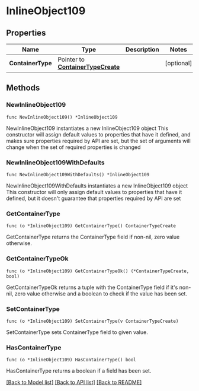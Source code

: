 # InlineObject109

## Properties

Name | Type | Description | Notes
------------ | ------------- | ------------- | -------------
**ContainerType** | Pointer to [**ContainerTypeCreate**](containerTypeCreate.md) |  | [optional] 

## Methods

### NewInlineObject109

`func NewInlineObject109() *InlineObject109`

NewInlineObject109 instantiates a new InlineObject109 object
This constructor will assign default values to properties that have it defined,
and makes sure properties required by API are set, but the set of arguments
will change when the set of required properties is changed

### NewInlineObject109WithDefaults

`func NewInlineObject109WithDefaults() *InlineObject109`

NewInlineObject109WithDefaults instantiates a new InlineObject109 object
This constructor will only assign default values to properties that have it defined,
but it doesn't guarantee that properties required by API are set

### GetContainerType

`func (o *InlineObject109) GetContainerType() ContainerTypeCreate`

GetContainerType returns the ContainerType field if non-nil, zero value otherwise.

### GetContainerTypeOk

`func (o *InlineObject109) GetContainerTypeOk() (*ContainerTypeCreate, bool)`

GetContainerTypeOk returns a tuple with the ContainerType field if it's non-nil, zero value otherwise
and a boolean to check if the value has been set.

### SetContainerType

`func (o *InlineObject109) SetContainerType(v ContainerTypeCreate)`

SetContainerType sets ContainerType field to given value.

### HasContainerType

`func (o *InlineObject109) HasContainerType() bool`

HasContainerType returns a boolean if a field has been set.


[[Back to Model list]](../README.md#documentation-for-models) [[Back to API list]](../README.md#documentation-for-api-endpoints) [[Back to README]](../README.md)


